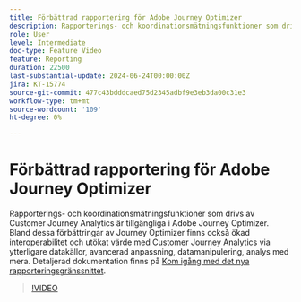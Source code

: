 ```yaml
---
title: Förbättrad rapportering för Adobe Journey Optimizer
description: Rapporterings- och koordinationsmätningsfunktioner som drivs av Customer Journey Analytics är tillgängliga i Adobe Journey Optimizer. Bland dessa förbättringar av Journey Optimizer finns också ökad interoperabilitet och utökat värde med Customer Journey Analytics via ytterligare datakällor, avancerad anpassning, datamanipulering, analys med mera.
role: User
level: Intermediate
doc-type: Feature Video
feature: Reporting
duration: 22500
last-substantial-update: 2024-06-24T00:00:00Z
jira: KT-15774
source-git-commit: 477c43bdddcaed75d2345adbf9e3eb3da00c31e3
workflow-type: tm+mt
source-wordcount: '109'
ht-degree: 0%

---
```



# Förbättrad rapportering för Adobe Journey Optimizer

Rapporterings- och koordinationsmätningsfunktioner som drivs av Customer Journey Analytics är tillgängliga i Adobe Journey Optimizer. Bland dessa förbättringar av Journey Optimizer finns också ökad interoperabilitet och utökat värde med Customer Journey Analytics via ytterligare datakällor, avancerad anpassning, datamanipulering, analys med mera.
Detaljerad dokumentation finns på [Kom igång med det nya rapporteringsgränssnittet](https://experienceleague.adobe.com/en/docs/journey-optimizer/using/channel-report/report-gs-cja).

>[!VIDEO](https://video.tv.adobe.com/v/3430413/?learn=on)
